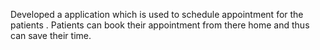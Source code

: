 Developed a application which is used to schedule appointment for the patients . Patients can book their appointment from there home and thus can save their time. 
